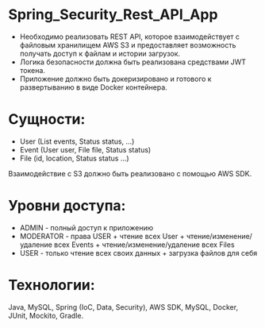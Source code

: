 # Spring_Security_Rest_API_App

* Необходимо реализовать REST API, которое взаимодействует с файловым хранилищем AWS S3 и предоставляет возможность получать доступ к файлам и истории загрузок. 
* Логика безопасности должна быть реализована средствами JWT токена. 
* Приложение должно быть докеризировано и готового к развертыванию в виде Docker контейнера.

# Сущности:
* User (List<Event> events,  Status status, …)
* Event (User user, File file, Status status)
* File (id, location, Status status ...)

Взаимодействие с S3 должно быть реализовано с помощью AWS SDK.

# Уровни доступа:
* ADMIN - полный доступ к приложению
* MODERATOR - права USER + чтение всех User + чтение/изменение/удаление всех Events + чтение/изменение/удаление всех Files 
* USER - только чтение всех своих данных + загрузка файлов для себя

# Технологии:
Java, MySQL, Spring (IoC, Data, Security), AWS SDK, MySQL, Docker, JUnit, Mockito, Gradle.

